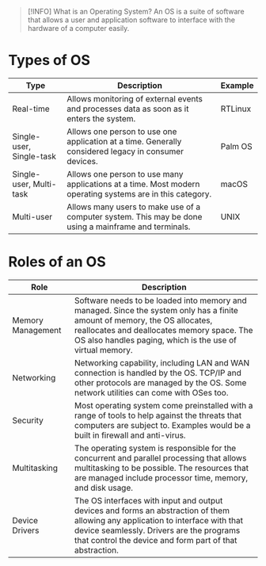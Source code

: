 

> [!INFO] What is an Operating System?
> An OS is a suite of software that allows a user and application software to interface with the hardware of a computer easily.

# Types of OS

| Type                     | Description                                                                                               | Example |
| ------------------------ | --------------------------------------------------------------------------------------------------------- | ------- |
| Real-time                | Allows monitoring of external events and processes data as soon as it enters the system.                  | RTLinux |
| Single-user, Single-task | Allows one person to use one application at a time. Generally considered legacy in consumer devices.      | Palm OS |
| Single-user, Multi-task  | Allows one person to use many applications at a time. Most modern operating systems are in this category. | macOS   |
| Multi-user               | Allows many users to make use of a computer system. This may be done using a mainframe and terminals.     | UNIX    |
# Roles of an OS

| Role              | Description                                                                                                                                                                                                                             |
| ----------------- | --------------------------------------------------------------------------------------------------------------------------------------------------------------------------------------------------------------------------------------- |
| Memory Management | Software needs to be loaded into memory and managed. Since the system only has a finite amount of memory, the OS allocates, reallocates and deallocates memory space. The OS also handles paging, which is the use of virtual memory.   |
| Networking        | Networking capability, including LAN and WAN connection is handled by the OS. TCP/IP and other protocols are managed by the OS. Some network utilities can come with OSes too.                                                          |
| Security          | Most operating system come preinstalled with a range of tools to help against the threats that computers are subject to.  Examples would be a built in firewall and anti-virus.                                                         |
| Multitasking      | The operating system is responsible for the concurrent and parallel processing that allows multitasking to be possible. The resources that are managed include processor time, memory, and disk usage.                                  |
| Device Drivers    | The OS interfaces with input and output devices and forms an abstraction of them allowing any application to interface with that device seamlessly. Drivers are the programs that control the device and form part of that abstraction. |

